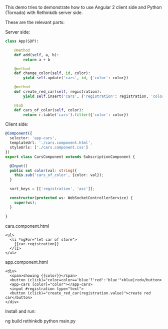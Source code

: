 This demo tries to demonstrate how to use Angular 2 client side and Python (Tornado) with Rethinkdb server side.

These are the relevant parts:

Server side:

```python
class App(SDP):

    @method
    def add(self, a, b):
        return a + b

    @method
    def change_color(self, id, color):
        yield self.update('cars', id, {'color': color})

    @method
    def create_red_car(self, registration):
        yield self.insert('cars', {'registration': registration, 'color': 'red'})

    @sub
    def cars_of_color(self, color):
        return r.table('cars').filter({'color': color})
```

Client side:

```typescript
@Component({
  selector: 'app-cars',
  templateUrl: './cars.component.html',
  styleUrls: ['./cars.component.css']
})
export class CarsComponent extends SubscriptionComponent {

  @Input()
  public set color(val: string){
    this.sub('cars_of_color', {color: val});
  }

  sort_keys = [['registration', 'asc']];

  constructor(protected ws: WebSocketControllerService) {
    super(ws);
  }

}
```

cars.component.html
```angular2html
<ul>
  <li *ngFor="let car of store">
    {{car.registration}}
  </li>
</ul>
```

app.component.html
```angular2html
<div>
  <span>showing {{color}}</span>
  <button (click)="color=color=='blue'?'red':'blue'">blue|red</button>
  <app-cars [color]="color"></app-cars>
  <input #registration type="text">
  <button (click)="create_red_car(registration.value)">create red car</button>
</div>
```

Install and run:

ng build
rethinkdb
python main.py
